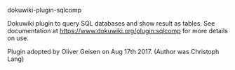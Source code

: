 dokuwiki-plugin-sqlcomp

Dokuwiki plugin to query SQL databases and show result as tables.
See documentation at https://www.dokuwiki.org/plugin:sqlcomp for more details on use.

Plugin adopted by Oliver Geisen on Aug 17th 2017. (Author was Christoph Lang)

